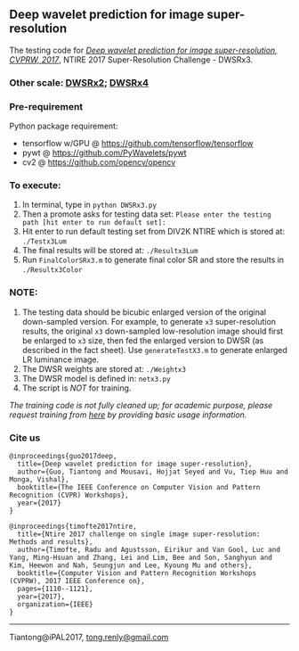 ## Deep wavelet prediction for image super-resolution
The testing code for [_Deep wavelet prediction for image super-resolution, CVPRW, 2017_](http://openaccess.thecvf.com/content_cvpr_2017_workshops/w12/html/Guo_Deep_Wavelet_Prediction_CVPR_2017_paper.html), NTIRE 2017 Super-Resolution Challenge - DWSRx3.

### Other scale: [DWSRx2](https://github.com/tT0NG/WvSRx2);  [DWSRx4](https://github.com/tT0NG/DWSRx4)

### Pre-requirement
Python package requirement:

- tensorflow w/GPU @ https://github.com/tensorflow/tensorflow
- pywt @ https://github.com/PyWavelets/pywt
- cv2  @ https://github.com/opencv/opencv

### To execute: 
1. In terminal, type in `python DWSRx3.py`
2. Then a promote asks for testing data set: `Please enter the testing path [hit enter to run default set]:` 
3. Hit enter to run default testing set from DIV2K NTIRE which is stored at: `./Testx3Lum`
4. The final results will be stored at: `./Resultx3Lum`
5. Run `FinalColorSRx3.m` to generate final color SR and store the results in `./Resultx3Color`

### NOTE:
1. The testing data should be bicubic enlarged version of the original down-sampled version. For example, to generate `x3` super-resolution results, the original `x3` down-sampled low-resolution image should first be enlarged to `x3` size, then fed the enlarged version to DWSR (as described in the fact sheet). Use `generateTestX3.m` to generate enlarged LR luminance image.
2. The DWSR weights are stored at: `./Weightx3`
3. The DWSR model is defined in: `netx3.py`
4. The script is *NOT* for training.


_The training code is not fully cleaned up; for academic purpose, please request training from [here](https://docs.google.com/forms/d/e/1FAIpQLScYcA_MZ2J5SWIdjxxDEEVJZ9nKAio9Yu2iIdSlxTBXDDe0MA/viewform) by providing basic usage information._

### Cite us
```
@inproceedings{guo2017deep,
  title={Deep wavelet prediction for image super-resolution},
  author={Guo, Tiantong and Mousavi, Hojjat Seyed and Vu, Tiep Huu and Monga, Vishal},
  booktitle={The IEEE Conference on Computer Vision and Pattern Recognition (CVPR) Workshops},
  year={2017}
}
```
```
@inproceedings{timofte2017ntire,
  title={Ntire 2017 challenge on single image super-resolution: Methods and results},
  author={Timofte, Radu and Agustsson, Eirikur and Van Gool, Luc and Yang, Ming-Hsuan and Zhang, Lei and Lim, Bee and Son, Sanghyun and Kim, Heewon and Nah, Seungjun and Lee, Kyoung Mu and others},
  booktitle={Computer Vision and Pattern Recognition Workshops (CVPRW), 2017 IEEE Conference on},
  pages={1110--1121},
  year={2017},
  organization={IEEE}
}
```
____________
Tiantong@iPAL2017, tong.renly@gmail.com
